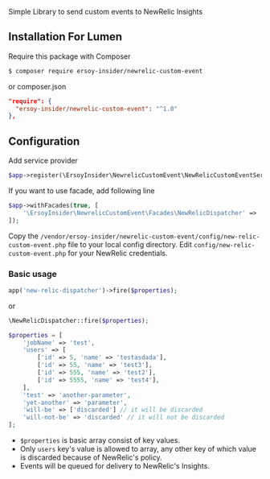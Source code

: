 Simple Library to send custom events to NewRelic Insights


## Installation For Lumen
Require this package with Composer

```bash
$ composer require ersoy-insider/newrelic-custom-event
```

or composer.json

```json
"require": {
  "ersoy-insider/newrelic-custom-event": "^1.0"
},
```


## Configuration

Add service provider

```php
$app->register(\ErsoyInsider\NewrelicCustomEvent\NewRelicCustomEventServiceProvider::class);
```

If you want to use facade, add following line

```php
$app->withFacades(true, [
    '\ErsoyInsider\NewrelicCustomEvent\Facades\NewRelicDispatcher' => 'NewRelicDispatcher'
]);
```

Copy the `/vendor/ersoy-insider/newrelic-custom-event/config/new-relic-custom-event.php` file to your local config directory. Edit `config/new-relic-custom-event.php` for your NewRelic credentials.

### Basic usage

```php
app('new-relic-dispatcher')->fire($properties);
```

or

```php
\NewRelicDispatcher::fire($properties);
```


```php
$properties = [
    'jobName' => 'test',
    'users' => [
        ['id' => 5, 'name' => 'testasdada'],
        ['id' => 55, 'name' => 'test3'],
        ['id' => 555, 'name' => 'test2'],
        ['id' => 5555, 'name' => 'test4'],
    ],
    'test' => 'another-parameter',
    'yet-another' => 'parameter',
    'will-be' => ['discarded'] // it will be discarded
    'will-not-be' => 'discarded' // it will not be discarded
];
```

* ``$properties`` is basic array consist of key values.
* Only ``users`` key's value is allowed to array, any other key of which value is discarded because of NewRelic's policy.
* Events will be queued for delivery to NewRelic's Insights.
